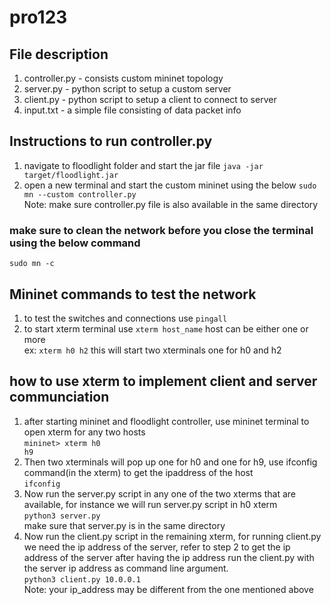 # pro123

## File description
1. controller.py - consists custom mininet topology
2. server.py - python script to setup a custom server 
3. client.py - python script to setup a client to connect to server
4. input.txt - a simple file consisting of data packet info
 
## Instructions to run controller.py
1. navigate to floodlight folder and start the jar file
<code>java -jar target/floodlight.jar</code>
2. open a new terminal and start the custom mininet using the below 
<code>sudo mn --custom controller.py </code><br>
Note: make sure controller.py file is also available in the same directory

### make sure to clean the network before you close the terminal using the below command<br>
<code>sudo mn -c</code>


## Mininet commands to test the network
1. to test the switches and connections use 
<code>pingall</code>
2. to start xterm terminal use 
<code>xterm host_name</code> host can be either one or more<br>
ex: <code>xterm h0 h2</code> this will start two xterminals one for h0 and h2

## how to use xterm to implement client and server communciation
1. after starting mininet and floodlight controller, use mininet terminal to open xterm for any two hosts<br>
<code>mininet> xterm h0 h9</code>
2. Then two xterminals will pop up one for h0 and one for h9, use ifconfig command(in the xterm) to get the ipaddress of the host<br>
<code>ifconfig</code>
3. Now run the server.py script in any one of the two xterms that are available, for instance we will run server.py script in h0 xterm<br>
<code>python3 server.py</code><br>
make sure that server.py is in the same directory
4. Now run the client.py script in the remaining xterm, for running client.py we need the ip address of the server, refer to step 2 to get the ip address of the server
after having the ip address run the client.py with the server ip address as command line argument.<br>
<code>python3 client.py 10.0.0.1</code><br>
Note: your ip_address may be different from the one mentioned above
